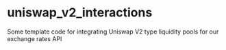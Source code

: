 # uniswap_v2_interactions
Some template code for integrating Uniswap V2 type liquidity pools for our exchange rates API
